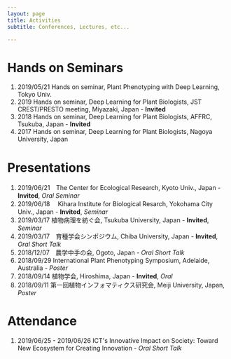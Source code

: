 ```yaml
---
layout: page
title: Activities
subtitle: Conferences, Lectures, etc...

---
```


# Hands on Seminars


1. 2019/05/21 Hands on seminar, Plant Phenotyping with Deep Learning, Tokyo Univ.
2. 2019	Hands on seminar, Deep Learning for Plant Biologists, JST CREST/PRESTO meeting, Miyazaki, Japan - **Invited**
3. 2018 Hands on seminar, Deep Learning for Plant Biologists, AFFRC, Tsukuba, Japan - **Invited**
4. 2017 Hands on seminar, Deep Learning for Plant Biologists, Nagoya University, Japan

# Presentations

1. 2019/06/21　The Center for Ecological Research, Kyoto Univ., Japan - **Invited**, *Oral Seminar*
2. 2019/06/18 　Kihara Institute for Biological Resarch, Yokohama City Univ., Japan - **Invited**, *Seminar*
3. 2019/03/17    植物病理を紡ぐ会, Tsukuba University, Japan - **Invited**, *Seminar* 
4. 2019/03/17　育種学会シンポジウム, Chiba University, Japan - **Invited**, *Oral Short Talk*
5. 2018/12/07　農学中手の会, Ogoto, Japan - *Oral Short Talk*
6. 2018/09/29    International Plant Phenotyping Symposium, Adelaide, Australia - *Poster*
7. 2018/09/14    植物学会, Hiroshima, Japan - **Invited**, *Oral*
8. 2018/09/11    第一回植物インフォマティクス研究会, Meiji University, Japan, *Poster*



# Attendance

1. 2019/06/25 - 2019/06/26 ICT's Innovative Impact on Society: Toward New
   Ecosystem for Creating Innovation - *Oral Short Talk*

